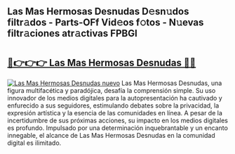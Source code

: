 ## Las Mas Hermosas Desnudas D𝚎sn𝚞dos filtr𝚊dos - Parts-OFf Vid𝚎os f𝚘tos - N𝚞evas filtr𝚊ciones atr𝚊ctivas FPBGl

# <h2><a href="http://mb0s6ou.tromn.icu/?c=Las+Mas+Hermosas+Desnudas">🔗👉👉👉 Las Mas Hermosas Desnudas 🔗🔗</a></h2>

[![Las Mas Hermosas Desnudas nuevo](https://i.imgur.com/pEAQMta.gif)](http://mb0s6ou.tromn.icu/?c=Las+Mas+Hermosas+Desnudas)
Las Mas Hermosas Desnudas, una figura multifacética y paradójica, desafía la comprensión simple. Su uso innovador de los medios digitales para la autopresentación ha cautivado y enfurecido a sus seguidores, estimulando debates sobre la privacidad, la expresión artística y la esencia de las comunidades en línea. A pesar de la incertidumbre de sus próximas acciones, su impacto en los medios digitales es profundo. Impulsado por una determinación inquebrantable y un encanto innegable, el alcance de Las Mas Hermosas Desnudas en la comunidad digital es ilimitado.
